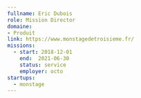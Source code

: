 ```yaml
---
fullname: Eric Dubois
role: Mission Director
domaine: 
- Produit
link: https://www.monstagedetroisieme.fr/
missions:
  - start: 2018-12-01
    end:  2021-06-30
    status: service
    employer: octo
startups:
  - monstage
---
```

